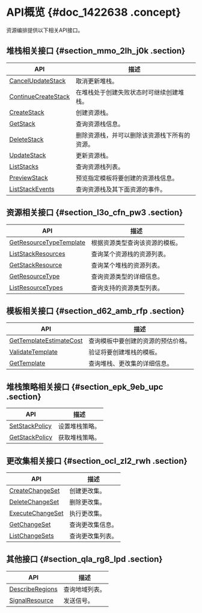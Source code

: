# API概览 {#doc_1422638 .concept}

资源编排提供以下相关API接口。

## 堆栈相关接口 {#section_mmo_2lh_j0k .section}

|API|描述|
|---|--|
|[CancelUpdateStack](cn.zh-CN/API参考（新）/堆栈相关接口/CancelUpdateStack.md)|取消更新堆栈。|
|[ContinueCreateStack](cn.zh-CN/API参考（新）/堆栈相关接口/ContinueCreateStack.md)|在堆栈处于创建失败状态时可继续创建堆栈。|
|[CreateStack](cn.zh-CN/API参考（新）/堆栈相关接口/CreateStack.md)|创建资源栈。|
|[GetStack](cn.zh-CN/API参考（新）/堆栈相关接口/GetStack.md)|查询资源栈信息。|
|[DeleteStack](cn.zh-CN/API参考（新）/堆栈相关接口/DeleteStack.md)|删除资源栈，并可以删除该资源栈下所有的资源。|
|[UpdateStack](cn.zh-CN/API参考（新）/堆栈相关接口/UpdateStack.md)|更新资源栈。|
|[ListStacks](cn.zh-CN/API参考（新）/堆栈相关接口/ListStacks.md)|查询资源栈列表。|
|[PreviewStack](cn.zh-CN/API参考（新）/堆栈相关接口/PreviewStack.md)|预览指定模板将要创建的资源栈信息。|
|[ListStackEvents](cn.zh-CN/API参考（新）/堆栈相关接口/ListStackEvents.md)|查询资源栈及其下面资源的事件。|

## 资源相关接口 {#section_l3o_cfn_pw3 .section}

|API|描述|
|---|--|
|[GetResourceTypeTemplate](cn.zh-CN/API参考（新）/资源相关接口/GetResourceTypeTemplate.md)|根据资源类型查询该资源的模板。|
|[ListStackResources](cn.zh-CN/API参考（新）/资源相关接口/ListStackResources.md)|查询某个资源栈的资源列表。|
|[GetStackResource](cn.zh-CN/API参考（新）/资源相关接口/GetStackResource.md)|查询某个堆栈的资源列表。|
|[GetResourceType](cn.zh-CN/API参考（新）/资源相关接口/GetResourceType.md)|查询资源类型的详细信息。|
|[ListResourceTypes](cn.zh-CN/API参考（新）/资源相关接口/ListResourceTypes.md)|查询支持的资源类型列表。|

## 模板相关接口 {#section_d62_amb_rfp .section}

|API|描述|
|---|--|
|[GetTemplateEstimateCost](cn.zh-CN/API参考（新）/模板相关接口/GetTemplateEstimateCost.md)|查询模板中要创建的资源的预估价格。|
|[ValidateTemplate](cn.zh-CN/API参考（新）/模板相关接口/ValidateTemplate.md)|验证将要创建堆栈的模板。|
|[GetTemplate](cn.zh-CN/API参考（新）/模板相关接口/GetTemplate.md)|查询堆栈、更改集的详细信息。|

## 堆栈策略相关接口 {#section_epk_9eb_upc .section}

|API|描述|
|---|--|
|[SetStackPolicy](cn.zh-CN/API参考（新）/堆栈策略相关接口/SetStackPolicy.md)|设置堆栈策略。|
|[GetStackPolicy](cn.zh-CN/API参考（新）/堆栈策略相关接口/GetStackPolicy.md)|获取堆栈策略。|

## 更改集相关接口 {#section_ocl_zl2_rwh .section}

|API|描述|
|---|--|
|[CreateChangeSet](cn.zh-CN/API参考（新）/更改集相关接口/CreateChangeSet.md)|创建更改集。|
|[DeleteChangeSet](cn.zh-CN/API参考（新）/更改集相关接口/DeleteChangeSet.md)|删除更改集。|
|[ExecuteChangeSet](cn.zh-CN/API参考（新）/更改集相关接口/ExecuteChangeSet.md)|执行更改集。|
|[GetChangeSet](cn.zh-CN/API参考（新）/更改集相关接口/GetChangeSet.md)|查询更改集信息。|
|[ListChangeSets](cn.zh-CN/API参考（新）/更改集相关接口/ListChangeSets.md)|查询更改集列表。|

## 其他接口 {#section_qla_rg8_lpd .section}

|API|描述|
|---|--|
|[DescribeRegions](cn.zh-CN/API参考（新）/其他接口/DescribeRegions.md)|查询地域列表。|
|[SignalResource](cn.zh-CN/API参考（新）/其他接口/SignalResource.md)|发送信号。|

